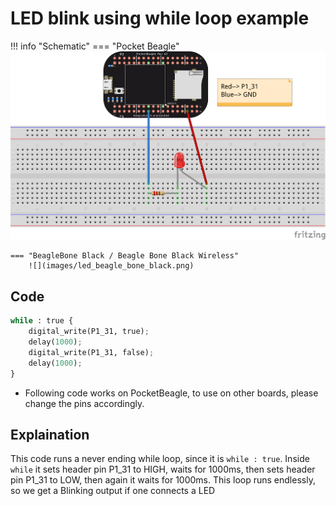 # LED blink using while loop example

!!! info "Schematic"
    === "Pocket Beagle"
        ![](images/led_pocket_beagle.png)

    === "BeagleBone Black / Beagle Bone Black Wireless"
        ![](images/led_beagle_bone_black.png)

## Code

```python
while : true {
    digital_write(P1_31, true);
    delay(1000);
    digital_write(P1_31, false);
    delay(1000);
}
```

* Following code works on PocketBeagle, to use on other boards, please change the pins accordingly.

## Explaination

This code runs a never ending while loop, since it is `while : true`. Inside `while` it sets header pin P1_31 to HIGH, waits for 1000ms, then sets header pin P1_31 to LOW, then again it waits for 1000ms. This loop runs endlessly, so we get a Blinking output if one connects a LED
